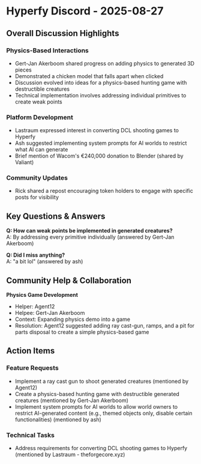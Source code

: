 # Hyperfy Discord - 2025-08-27

## Overall Discussion Highlights

### Physics-Based Interactions
- Gert-Jan Akerboom shared progress on adding physics to generated 3D pieces
- Demonstrated a chicken model that falls apart when clicked
- Discussion evolved into ideas for a physics-based hunting game with destructible creatures
- Technical implementation involves addressing individual primitives to create weak points

### Platform Development
- Lastraum expressed interest in converting DCL shooting games to Hyperfy
- Ash suggested implementing system prompts for AI worlds to restrict what AI can generate
- Brief mention of Wacom's €240,000 donation to Blender (shared by Valiant)

### Community Updates
- Rick shared a repost encouraging token holders to engage with specific posts for visibility

## Key Questions & Answers

**Q: How can weak points be implemented in generated creatures?**  
A: By addressing every primitive individually (answered by Gert-Jan Akerboom)

**Q: Did I miss anything?**  
A: "a bit lol" (answered by ash)

## Community Help & Collaboration

**Physics Game Development**  
- Helper: Agent12
- Helpee: Gert-Jan Akerboom
- Context: Expanding physics demo into a game
- Resolution: Agent12 suggested adding ray cast-gun, ramps, and a pit for parts disposal to create a simple physics-based game

## Action Items

### Feature Requests
- Implement a ray cast gun to shoot generated creatures (mentioned by Agent12)
- Create a physics-based hunting game with destructible generated creatures (mentioned by Gert-Jan Akerboom)
- Implement system prompts for AI worlds to allow world owners to restrict AI-generated content (e.g., themed objects only, disable certain functionalities) (mentioned by ash)

### Technical Tasks
- Address requirements for converting DCL shooting games to Hyperfy (mentioned by Lastraum - theforgecore.xyz)